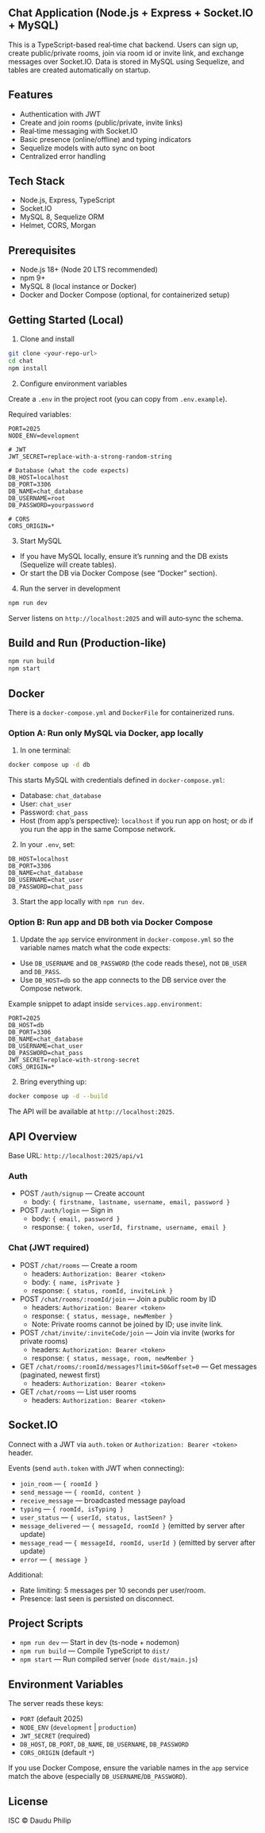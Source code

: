 ## Chat Application (Node.js + Express + Socket.IO + MySQL)

This is a TypeScript-based real‑time chat backend. Users can sign up, create public/private rooms, join via room id or invite link, and exchange messages over Socket.IO. Data is stored in MySQL using Sequelize, and tables are created automatically on startup.

## Features

- Authentication with JWT
- Create and join rooms (public/private, invite links)
- Real‑time messaging with Socket.IO
- Basic presence (online/offline) and typing indicators
- Sequelize models with auto sync on boot
- Centralized error handling

## Tech Stack

- Node.js, Express, TypeScript
- Socket.IO
- MySQL 8, Sequelize ORM
- Helmet, CORS, Morgan

## Prerequisites

- Node.js 18+ (Node 20 LTS recommended)
- npm 9+
- MySQL 8 (local instance or Docker)
- Docker and Docker Compose (optional, for containerized setup)

## Getting Started (Local)

1) Clone and install

```bash
git clone <your-repo-url>
cd chat
npm install
```

2) Configure environment variables

Create a `.env` in the project root (you can copy from `.env.example`).

Required variables:

```
PORT=2025
NODE_ENV=development

# JWT
JWT_SECRET=replace-with-a-strong-random-string

# Database (what the code expects)
DB_HOST=localhost
DB_PORT=3306
DB_NAME=chat_database
DB_USERNAME=root
DB_PASSWORD=yourpassword

# CORS
CORS_ORIGIN=*
```

3) Start MySQL

- If you have MySQL locally, ensure it’s running and the DB exists (Sequelize will create tables).
- Or start the DB via Docker Compose (see “Docker” section).

4) Run the server in development

```bash
npm run dev
```

Server listens on `http://localhost:2025` and will auto‑sync the schema.

## Build and Run (Production‑like)

```bash
npm run build
npm start
```

## Docker

There is a `docker-compose.yml` and `DockerFile` for containerized runs.

### Option A: Run only MySQL via Docker, app locally

1) In one terminal:

```bash
docker compose up -d db
```

This starts MySQL with credentials defined in `docker-compose.yml`:
- Database: `chat_database`
- User: `chat_user`
- Password: `chat_pass`
- Host (from app’s perspective): `localhost` if you run app on host; or `db` if you run the app in the same Compose network.

2) In your `.env`, set:

```
DB_HOST=localhost
DB_PORT=3306
DB_NAME=chat_database
DB_USERNAME=chat_user
DB_PASSWORD=chat_pass
```

3) Start the app locally with `npm run dev`.

### Option B: Run app and DB both via Docker Compose

1) Update the `app` service environment in `docker-compose.yml` so the variable names match what the code expects:

- Use `DB_USERNAME` and `DB_PASSWORD` (the code reads these), not `DB_USER` and `DB_PASS`.
- Use `DB_HOST=db` so the app connects to the DB service over the Compose network.

Example snippet to adapt inside `services.app.environment`:

```
PORT=2025
DB_HOST=db
DB_PORT=3306
DB_NAME=chat_database
DB_USERNAME=chat_user
DB_PASSWORD=chat_pass
JWT_SECRET=replace-with-strong-secret
CORS_ORIGIN=*
```

2) Bring everything up:

```bash
docker compose up -d --build
```

The API will be available at `http://localhost:2025`.

## API Overview

Base URL: `http://localhost:2025/api/v1`

### Auth

- POST `/auth/signup` — Create account
  - body: `{ firstname, lastname, username, email, password }`
- POST `/auth/login` — Sign in
  - body: `{ email, password }`
  - response: `{ token, userId, firstname, username, email }`

### Chat (JWT required)

- POST `/chat/rooms` — Create a room
  - headers: `Authorization: Bearer <token>`
  - body: `{ name, isPrivate }`
  - response: `{ status, roomId, inviteLink }`
- POST `/chat/rooms/:roomId/join` — Join a public room by ID
  - headers: `Authorization: Bearer <token>`
  - response: `{ status, message, newMember }`
  - Note: Private rooms cannot be joined by ID; use invite link.
- POST `/chat/invite/:inviteCode/join` — Join via invite (works for private rooms)
  - headers: `Authorization: Bearer <token>`
  - response: `{ status, message, room, newMember }`
- GET `/chat/rooms/:roomId/messages?limit=50&offset=0` — Get messages (paginated, newest first)
  - headers: `Authorization: Bearer <token>`
- GET `/chat/rooms` — List user rooms
  - headers: `Authorization: Bearer <token>`

## Socket.IO

Connect with a JWT via `auth.token` or `Authorization: Bearer <token>` header.

Events (send `auth.token` with JWT when connecting):

- `join_room` — `{ roomId }`
- `send_message` — `{ roomId, content }`
- `receive_message` — broadcasted message payload
- `typing` — `{ roomId, isTyping }`
- `user_status` — `{ userId, status, lastSeen? }`
- `message_delivered` — `{ messageId, roomId }` (emitted by server after update)
- `message_read` — `{ messageId, roomId, userId }` (emitted by server after update)
- `error` — `{ message }`

Additional:
- Rate limiting: 5 messages per 10 seconds per user/room.
- Presence: last seen is persisted on disconnect.

## Project Scripts

- `npm run dev` — Start in dev (ts-node + nodemon)
- `npm run build` — Compile TypeScript to `dist/`
- `npm start` — Run compiled server (`node dist/main.js`)

## Environment Variables

The server reads these keys:

- `PORT` (default 2025)
- `NODE_ENV` (`development` | `production`)
- `JWT_SECRET` (required)
- `DB_HOST`, `DB_PORT`, `DB_NAME`, `DB_USERNAME`, `DB_PASSWORD`
- `CORS_ORIGIN` (default `*`)

If you use Docker Compose, ensure the variable names in the `app` service match the above (especially `DB_USERNAME`/`DB_PASSWORD`).


## License

ISC © Daudu Philip